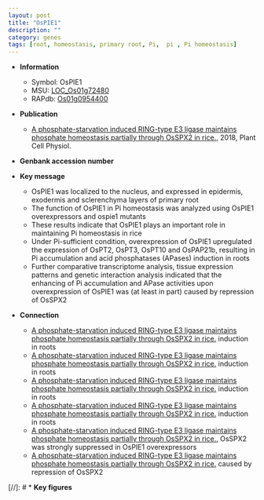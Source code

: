 ```yaml
---
layout: post
title: "OsPIE1"
description: ""
category: genes
tags: [root, homeostasis, primary root, Pi,  pi , Pi homeostasis]
---
```


* **Information**  
    + Symbol: OsPIE1  
    + MSU: [LOC_Os01g72480](http://rice.plantbiology.msu.edu/cgi-bin/ORF_infopage.cgi?orf=LOC_Os01g72480)  
    + RAPdb: [Os01g0954400](http://rapdb.dna.affrc.go.jp/viewer/gbrowse_details/irgsp1?name=Os01g0954400)  

* **Publication**  
    + [A phosphate-starvation induced RING-type E3 ligase maintains phosphate homeostasis partially through OsSPX2 in rice.](http://www.ncbi.nlm.nih.gov/pubmed?term=A+phosphate-starvation+induced+RING-type+E3+ligase+maintains+phosphate+homeostasis+partially+through+OsSPX2+in+rice.%5BTitle%5D), 2018, Plant Cell Physiol.

* **Genbank accession number**  

* **Key message**  
    + OsPIE1 was localized to the nucleus, and expressed in epidermis, exodermis and sclerenchyma layers of primary root
    + The function of OsPIE1 in Pi homeostasis was analyzed using OsPIE1 overexpressors and ospie1 mutants
    + These results indicate that OsPIE1 plays an important role in maintaining Pi homeostasis in rice
    + Under Pi-sufficient condition, overexpression of OsPIE1 upregulated the expression of OsPT2, OsPT3, OsPT10 and OsPAP21b, resulting in Pi accumulation and acid phosphatases (APases) induction in roots
    + Further comparative transcriptome analysis, tissue expression patterns and genetic interaction analysis indicated that the enhancing of Pi accumulation and APase activities upon overexpression of OsPIE1 was (at least in part) caused by repression of OsSPX2

* **Connection**  
    + [A phosphate-starvation induced RING-type E3 ligase maintains phosphate homeostasis partially through OsSPX2 in rice.](APases) induction in roots
    + [A phosphate-starvation induced RING-type E3 ligase maintains phosphate homeostasis partially through OsSPX2 in rice.](APases) induction in roots
    + [A phosphate-starvation induced RING-type E3 ligase maintains phosphate homeostasis partially through OsSPX2 in rice.](APases) induction in roots
    + [A phosphate-starvation induced RING-type E3 ligase maintains phosphate homeostasis partially through OsSPX2 in rice.](APases) induction in roots
    + [A phosphate-starvation induced RING-type E3 ligase maintains phosphate homeostasis partially through OsSPX2 in rice.](http://www.ncbi.nlm.nih.gov/pubmed?term=A+phosphate-starvation+induced+RING-type+E3+ligase+maintains+phosphate+homeostasis+partially+through+OsSPX2+in+rice.%5BTitle%5D),  OsSPX2 was strongly suppressed in OsPIE1 overexpressors
    + [A phosphate-starvation induced RING-type E3 ligase maintains phosphate homeostasis partially through OsSPX2 in rice.](at+least+in+part) caused by repression of OsSPX2

[//]: # * **Key figures**  


